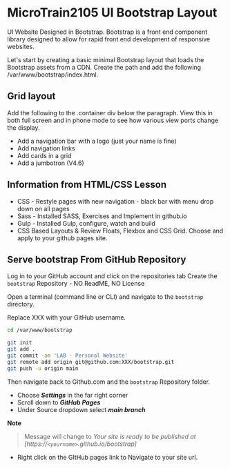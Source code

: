 # MicroTrain2105 UI Bootstrap Layout
UI Website Designed in Bootstrap. Bootstrap is a front end component library designed to allow for rapid front end development of responsive websites.

Let's start by creating a basic minimal Bootstrap layout that loads the Bootstrap assets from a CDN. Create the path and add the following /var/www/bootstrap/index.html.

## Grid layout
Add the following to the .container div below the paragraph. View this in both full screen and in phone mode to see how various view ports change the display.
* Add a navigation bar with a logo (just your name is fine)
* Add navigation links
* Add cards in a grid
* Add a jumbotron (V4.6)

## Information from HTML/CSS Lesson
* CSS - Restyle pages with new navigation - black bar with menu drop down on all pages
* Sass - Installed SASS, Exercises and Implement in github.io
* Gulp - Installed Gulp, configure, watch and build
* CSS Based Layouts & Review Floats, Flexbox and CSS Grid. Choose and apply to your github pages site.

## Serve bootstrap From GitHub Repository

Log in to your GitHub account and click on the repositories tab 
Create the `bootstrap` Repository - NO ReadME, NO License

Open a terminal (command line or CLI) and navigate to the `bootstrap` directory.

Replace XXX with your GitHub username.

```sh
cd /var/www/bootstrap
```

```sh
git init
git add .
git commit -am 'LAB - Personal Website'
git remote add origin git@github.com:XXX/bootstrap.git
git push -u origin main
```

Then navigate back to Github.com and the `bootstrap` Repository folder.
* Choose **_Settings_** in the far right corner
* Scroll down to **_GitHub Pages_**
* Under Source dropdown select **_main branch_**

**Note**
> Message will change to _Your site is ready to be published at [https://`<yourname>`.github.io/bootstrap]_

* Right click on the GItHub pages link to Navigate to your site url.